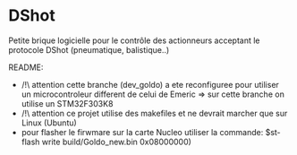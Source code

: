 # DShot
Petite brique logicielle pour le contrôle des actionneurs acceptant le protocole DShot (pneumatique, balistique..)

README:
 - /!\ attention cette branche (dev_goldo) a ete reconfiguree pour utiliser un microcontroleur different de celui de Emeric => sur cette branche on utilise un STM32F303K8
 - /!\ attention ce projet utilise des makefiles et ne devrait marcher que sur Linux (Ubuntu)
 - pour flasher le firwmare sur la carte Nucleo utiliser la commande:
$st-flash write build/Goldo_new.bin 0x08000000)

